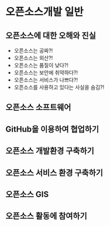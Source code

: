 # 오픈소스개발 일반

## 오픈소스에 대한 오해와 진실
- 오픈소스는 공짜?!
- 오픈소스는 외산?!
- 오픈소스는 품질이 낮다?!
- 오픈소스는 보안에 취약하다?!
- 오픈소스는 서비스가 나쁘다?!
- 오픈소스를 사용하고 있다는 사실을 숨김?!

## 오픈소스 소프트웨어

## GitHub을 이용하여 협업하기

## 오픈소스 개발환경 구축하기

## 오픈소스 서비스 환경 구축하기

## 오픈소스 GIS
 
## 오픈소스 활동에 참여하기
